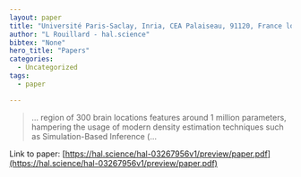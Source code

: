 ```yaml
---
layout: paper
title: "Université Paris-Saclay, Inria, CEA Palaiseau, 91120, France louis. rouillard-odera@ inria. fr"
author: "L Rouillard - hal.science"
bibtex: "None"
hero_title: "Papers"
categories:
  - Uncategorized
tags:
  - paper

---
```

>… region of 300 brain locations features around 1 million parameters, hampering the usage of modern density estimation techniques such as Simulation-Based Inference (…

Link to paper: [https://hal.science/hal-03267956v1/preview/paper.pdf](https://hal.science/hal-03267956v1/preview/paper.pdf)



